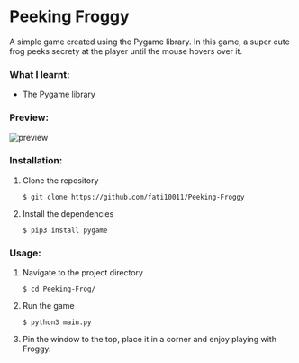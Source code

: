 # Peeking Froggy
A simple game created using the Pygame library. In this game, a super cute frog peeks secrety at the player until the mouse hovers over it.


### What I learnt:
<ul>
  <li>The Pygame library</li>
</ul>

### Preview:

![preview](https://github.com/fati10011/Peeking-Frog/assets/140429920/0b8a2a9b-e77e-4c62-9426-7acb19cecef0)

### Installation:
<ol>
  <li>Clone the repository</li>
  
```
$ git clone https://github.com/fati10011/Peeking-Froggy
```
  <li>Install the dependencies</li>
  
```
$ pip3 install pygame
```
</ol>

### Usage:

<ol>
  <li>Navigate to the project directory</li>
  
```
$ cd Peeking-Frog/
```
  <li>Run the game</li>
  
```
$ python3 main.py
```
  <li>Pin the window to the top, place it in a corner and enjoy playing with Froggy.</li>
</ol>
